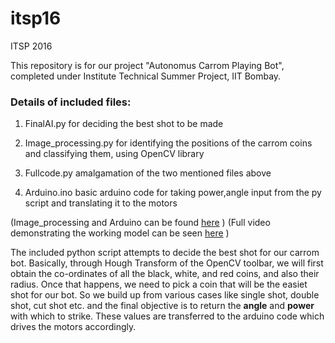 # itsp16 #

ITSP 2016

This repository is for our project "Autonomus Carrom Playing Bot", completed under Institute Technical Summer Project, IIT Bombay. 

### Details of included files: ###

1. FinalAI.py 
  for deciding the best shot to be made
  
2. Image_processing.py
  for identifying the positions of the carrom coins and classifying them, using OpenCV library
  
3. Fullcode.py
  amalgamation of the two mentioned files above
  
4. Arduino.ino
  basic arduino code for taking power,angle input from the py script and translating it to the motors
  
(Image_processing and Arduino can be found [here](https://github.com/Kkrrish/ITSP16-CarromStrike1.6 "Named link title") )
(Full video demonstrating the working model can be seen [here](https://www.youtube.com/watch?v=zO7UWYddKAI) )

The included python script attempts to decide the best shot for our carrom bot. Basically, through Hough Transform of the OpenCV toolbar, we will first obtain the co-ordinates of all the black, white, and red coins, and also their radius. Once that happens, we need to pick a coin that will be the easiet shot for our bot. So we build up from various cases like single shot, double shot, cut shot etc. 
and the final objective is to return the **angle** and **power** with which to strike. These values are transferred to the arduino code which drives the motors accordingly.

